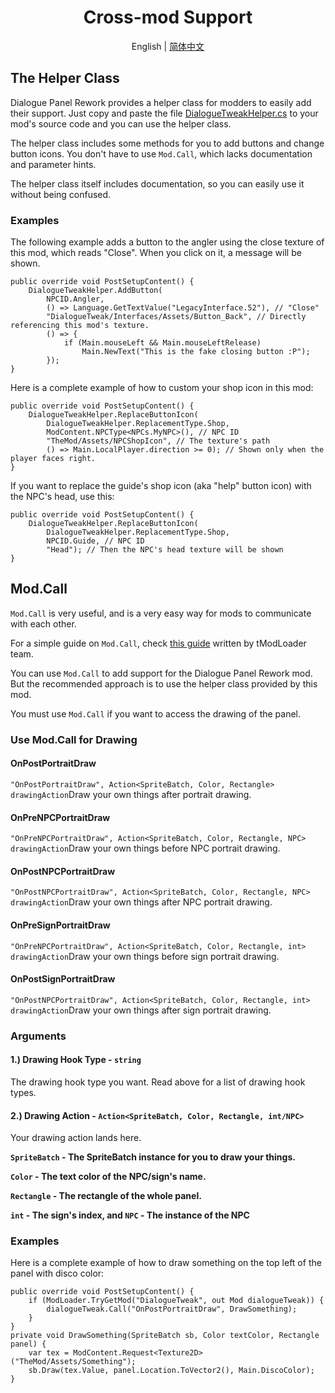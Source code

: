 <h1 align="center">Cross-mod Support</h1>

<div align="center">

English | [简体中文](README.zh.md)

</div>

## The Helper Class

Dialogue Panel Rework provides a helper class for modders to easily add their support. Just copy and paste the file [DialogueTweakHelper.cs](DialogueTweakHelper.cs) to your mod's source code and you can use the helper class.

The helper class includes some methods for you to add buttons and change button icons. You don't have to use `Mod.Call`, which lacks documentation and parameter hints.

The helper class itself includes documentation, so you can easily use it without being confused.

### Examples

The following example adds a button to the angler using the close texture of this mod, which reads "Close". When you click on it, a message will be shown.

```CSharp
public override void PostSetupContent() {
    DialogueTweakHelper.AddButton(
	    NPCID.Angler,
	    () => Language.GetTextValue("LegacyInterface.52"), // "Close"
	    "DialogueTweak/Interfaces/Assets/Button_Back", // Directly referencing this mod's texture.
	    () => {
		    if (Main.mouseLeft && Main.mouseLeftRelease)
			    Main.NewText("This is the fake closing button :P");
	    });
}
```

Here is a complete example of how to custom your shop icon in this mod:

```CSharp
public override void PostSetupContent() {
    DialogueTweakHelper.ReplaceButtonIcon(
	    DialogueTweakHelper.ReplacementType.Shop,
	    ModContent.NPCType<NPCs.MyNPC>(), // NPC ID
	    "TheMod/Assets/NPCShopIcon", // The texture's path
	    () => Main.LocalPlayer.direction >= 0); // Shown only when the player faces right.
}
```

If you want to replace the guide's shop icon (aka "help" button icon) with the NPC's head, use this:

```CSharp
public override void PostSetupContent() {
    DialogueTweakHelper.ReplaceButtonIcon(
	    DialogueTweakHelper.ReplacementType.Shop,
	    NPCID.Guide, // NPC ID
	    "Head"); // Then the NPC's head texture will be shown
}
```


## Mod.Call

`Mod.Call` is very useful, and is a very easy way for mods to communicate with each other.

For a simple guide on `Mod.Call`, check [this guide](https://github.com/tModLoader/tModLoader/wiki/Expert-Cross-Mod-Content#call-aka-modcall-intermediate) written by tModLoader team.

You can use `Mod.Call` to add support for the Dialogue Panel Rework mod. But the recommended approach is to use the helper class provided by this mod.

You must use `Mod.Call` if you want to access the drawing of the panel.

### Use Mod.Call for Drawing


#### OnPostPortraitDraw

```"OnPostPortraitDraw", Action<SpriteBatch, Color, Rectangle> drawingAction```Draw your own things after portrait drawing.

#### OnPreNPCPortraitDraw

```"OnPreNPCPortraitDraw", Action<SpriteBatch, Color, Rectangle, NPC> drawingAction```Draw your own things before NPC portrait drawing.

#### OnPostNPCPortraitDraw

```"OnPostNPCPortraitDraw", Action<SpriteBatch, Color, Rectangle, NPC> drawingAction```Draw your own things after NPC portrait drawing.

#### OnPreSignPortraitDraw

```"OnPreNPCPortraitDraw", Action<SpriteBatch, Color, Rectangle, int> drawingAction```Draw your own things before sign portrait drawing.

#### OnPostSignPortraitDraw

```"OnPostNPCPortraitDraw", Action<SpriteBatch, Color, Rectangle, int> drawingAction```Draw your own things after sign portrait drawing.

### Arguments

#### 1.) Drawing Hook Type - ```string```

The drawing hook type you want. Read above for a list of drawing hook types.

#### 2.) Drawing Action - ```Action<SpriteBatch, Color, Rectangle, int/NPC>```

Your drawing action lands here.

**```SpriteBatch``` - The SpriteBatch instance for you to draw your things.**

**```Color``` - The text color of the NPC/sign's name.**

**```Rectangle``` - The rectangle of the whole panel.**

**```int``` - The sign's index, and ```NPC``` - The instance of the NPC**

### Examples

Here is a complete example of how to draw something on the top left of the panel with disco color:

```CSharp
public override void PostSetupContent() {
    if (ModLoader.TryGetMod("DialogueTweak", out Mod dialogueTweak)) {
        dialogueTweak.Call("OnPostPortraitDraw", DrawSomething);
    }
}
private void DrawSomething(SpriteBatch sb, Color textColor, Rectangle panel) {
    var tex = ModContent.Request<Texture2D>("TheMod/Assets/Something");
    sb.Draw(tex.Value, panel.Location.ToVector2(), Main.DiscoColor);
}
```